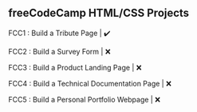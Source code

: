## freeCodeCamp HTML/CSS Projects
FCC1 : Build a Tribute Page | :heavy_check_mark:

FCC2 : Build a Survey Form | :x:

FCC3 : Build a Product Landing Page | :x:

FCC4 : Build a Technical Documentation Page | :x:

FCC5 : Build a Personal Portfolio Webpage | :x:
